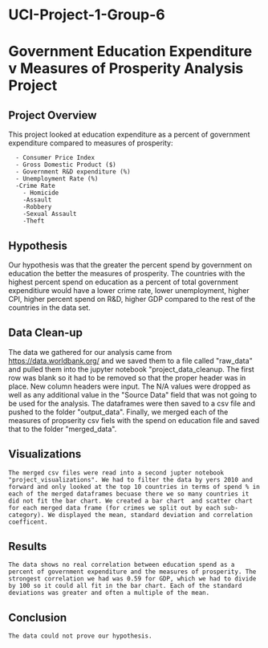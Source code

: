 # UCI-Project-1-Group-6


# Government Education Expenditure v Measures of Prosperity Analysis Project

## Project Overview

  This project looked at  education expenditure as a percent of government expenditure compared to measures of prosperity:
      
      - Consumer Price Index
      - Gross Domestic Product ($)
      - Government R&D expenditure (%)
      - Unemployment Rate (%)
      -Crime Rate
        - Homicide
        -Assault
        -Robbery
        -Sexual Assault
        -Theft
## Hypothesis
  
  Our hypothesis was that the greater the  percent spend by government on education the better the measures of prosperity. The countries with the highest percent spend on education as a percent of total government expenditiure would have a lower crime rate, lower unemployment, higher CPI, higher percent spend on R&D, higher GDP compared to the rest of the countries in the data set.
 
 ## Data Clean-up
 
  The data we gathered for our analysis came from https://data.worldbank.org/ and we saved them to a file called "raw_data" and pulled them into the jupyter notebook "project_data_cleanup. The first row was blank so it had to be removed so that the proper header was in place. New column headers were input. The N/A values were dropped as well as any additional value in the "Source Data" field that was not going to be used for the analysis.
  The dataframes were then saved to a csv file and pushed to the folder "output_data". Finally, we merged each of the measures of propserity csv fiels with the spend on education file and saved that to the folder "merged_data". 
  
  ## Visualizations
    
    The merged csv files were read into a second jupter notebook "project_visualizations". We had to filter the data by yers 2010 and forward and only looked at the top 10 countries in terms of spend % in each of the merged dataframes becuase there we so many countries it did not fit the bar chart. We created a bar chart  and scatter chart for each merged data frame (for crimes we split out by each sub-category). We displayed the mean, standard deviation and correlation coefficent. 
    
   ## Results
    
    The data shows no real correlation between education spend as a percent of government expenditure and the measures of prosperity. The strongest correlation we had was 0.59 for GDP, which we had to divide by 100 so it could all fit in the bar chart. Each of the standard deviations was greater and often a multiple of the mean.
    
   ## Conclusion
    
    The data could not prove our hypothesis.
